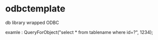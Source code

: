 # odbctemplate

db library wrapped ODBC

examle : 
    QueryForObject("select * from tablename where id=?", 1234);

